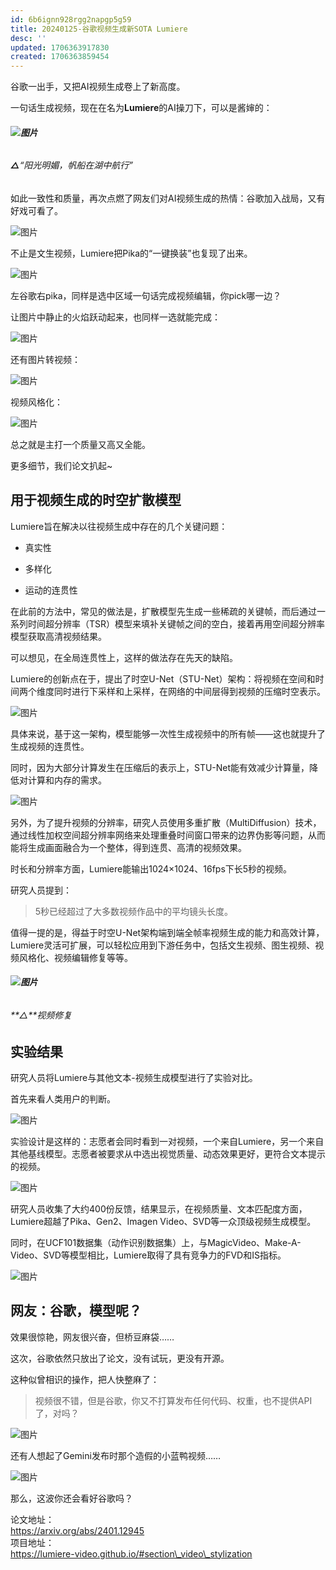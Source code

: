```yaml
---
id: 6b6ignn928rgg2napgp5g59
title: 20240125-谷歌视频生成新SOTA Lumiere
desc: ''
updated: 1706363917830
created: 1706363859454
---
```


谷歌一出手，又把AI视频生成卷上了新高度。

一句话生成视频，现在在名为**Lumiere**的AI操刀下，可以是酱婶的：

###### **![图片](https://mmbiz.qpic.cn/mmbiz_gif/YicUhk5aAGtDAtPibCicGAWKicQko1P7ibzjW4ic4oNeMnkL5JMN0jibA34EN0FImLLKqJxiavZQKUtyyJZlpJv5UY7tnw/640?wx_fmt=gif&from=appmsg&wxfrom=5&wx_lazy=1)**

###### **△**“阳光明媚，帆船在湖中航行”

如此一致性和质量，再次点燃了网友们对AI视频生成的热情：谷歌加入战局，又有好戏可看了。

![图片](https://mmbiz.qpic.cn/mmbiz_png/YicUhk5aAGtDAtPibCicGAWKicQko1P7ibzjWqyluKwLbeLtbh9nNdlEqDsfPr7IiacPWeUnXQeuCPse7ib9ODMrp9ibfg/640?wx_fmt=png&from=appmsg&wxfrom=5&wx_lazy=1&wx_co=1)

不止是文生视频，Lumiere把Pika的“一键换装”也复现了出来。

![图片](https://mmbiz.qpic.cn/mmbiz_gif/YicUhk5aAGtDAtPibCicGAWKicQko1P7ibzjWCtefltCteia5tW7yklXpiajBQz2iaxSlj9VYuNAzqoxzicmhIJ0fWibV7aQ/640?wx_fmt=gif&from=appmsg&wxfrom=5&wx_lazy=1)

左谷歌右pika，同样是选中区域一句话完成视频编辑，你pick哪一边？

让图片中静止的火焰跃动起来，也同样一选就能完成：

![图片](https://mmbiz.qpic.cn/mmbiz_gif/YicUhk5aAGtDAtPibCicGAWKicQko1P7ibzjWtsY9T2KzmzFQnUyyuTp7yqbkgDsiauvpMiakibribLhTaSmqickgibPRdicGA/640?wx_fmt=gif&from=appmsg&wxfrom=5&wx_lazy=1)

还有图片转视频：

![图片](https://mmbiz.qpic.cn/mmbiz_gif/YicUhk5aAGtDAtPibCicGAWKicQko1P7ibzjWRAd2fYXdx8tJNIVARH2j5kkCAj4zLpcyredn364ibkuybq1icYZZbHwA/640?wx_fmt=gif&from=appmsg&wxfrom=5&wx_lazy=1)

视频风格化：

![图片](https://mmbiz.qpic.cn/mmbiz_gif/YicUhk5aAGtDAtPibCicGAWKicQko1P7ibzjWTeAXxcPiaayLhfLCSrRIaKnV591mFbXCJzLB4O04yhCxBUN90F65BAg/640?wx_fmt=gif&from=appmsg&wxfrom=5&wx_lazy=1)

总之就是主打一个质量又高又全能。

更多细节，我们论文扒起~

## 用于视频生成的时空扩散模型

Lumiere旨在解决以往视频生成中存在的几个关键问题：

- 真实性
    
- 多样化
    
- 运动的连贯性
    

在此前的方法中，常见的做法是，扩散模型先生成一些稀疏的关键帧，而后通过一系列时间超分辨率（TSR）模型来填补关键帧之间的空白，接着再用空间超分辨率模型获取高清视频结果。

可以想见，在全局连贯性上，这样的做法存在先天的缺陷。

Lumiere的创新点在于，提出了时空U-Net（STU-Net）架构：将视频在空间和时间两个维度同时进行下采样和上采样，在网络的中间层得到视频的压缩时空表示。

![图片](https://mmbiz.qpic.cn/mmbiz_png/YicUhk5aAGtDAtPibCicGAWKicQko1P7ibzjWwmEmzdjhFjxXOCp7EPtH50Tg6QpFA8V3Wlunl20fbRheHNA5YpjrFg/640?wx_fmt=png&from=appmsg&wxfrom=5&wx_lazy=1&wx_co=1)

具体来说，基于这一架构，模型能够一次性生成视频中的所有帧——这也就提升了生成视频的连贯性。

同时，因为大部分计算发生在压缩后的表示上，STU-Net能有效减少计算量，降低对计算和内存的需求。

![图片](https://mmbiz.qpic.cn/mmbiz_png/YicUhk5aAGtDAtPibCicGAWKicQko1P7ibzjWolnCSz8BHXuu13PWYQVZWCnIsH9yROMZia92mmaAHMgdXf0brzOasSQ/640?wx_fmt=png&from=appmsg&wxfrom=5&wx_lazy=1&wx_co=1)

另外，为了提升视频的分辨率，研究人员使用多重扩散（MultiDiffusion）技术，通过线性加权空间超分辨率网络来处理重叠时间窗口带来的边界伪影等问题，从而能将生成画面融合为一个整体，得到连贯、高清的视频效果。

时长和分辨率方面，Lumiere能输出1024×1024、16fps下长5秒的视频。

研究人员提到：

> 5秒已经超过了大多数视频作品中的平均镜头长度。

值得一提的是，得益于时空U-Net架构端到端全帧率视频生成的能力和高效计算，Lumiere灵活可扩展，可以轻松应用到下游任务中，包括文生视频、图生视频、视频风格化、视频编辑修复等等。

###### **![图片](https://mmbiz.qpic.cn/mmbiz_gif/YicUhk5aAGtDAtPibCicGAWKicQko1P7ibzjWj05kRE1nZDPqyVVb09kFbfMQbkoZbwOC8jVIQBsHn1QCWzQ6iaRIJHw/640?wx_fmt=gif&from=appmsg&wxfrom=5&wx_lazy=1)**

###### **△**视频修复

## 实验结果

研究人员将Lumiere与其他文本-视频生成模型进行了实验对比。

首先来看人类用户的判断。

![图片](https://mmbiz.qpic.cn/mmbiz_png/YicUhk5aAGtDAtPibCicGAWKicQko1P7ibzjWOQiccz2rEEc3aZ0b6BR7qATshcMMCfhiaRdjWGOic9gib1XH3nCwCTcibCQ/640?wx_fmt=png&from=appmsg&wxfrom=5&wx_lazy=1&wx_co=1)

实验设计是这样的：志愿者会同时看到一对视频，一个来自Lumiere，另一个来自其他基线模型。志愿者被要求从中选出视觉质量、动态效果更好，更符合文本提示的视频。

![图片](https://mmbiz.qpic.cn/mmbiz_png/YicUhk5aAGtDAtPibCicGAWKicQko1P7ibzjWePcmnPpnCba5qicN8oibRHL3YhyHUicymmcJW4BODwQAXB84LNUUKSGWQ/640?wx_fmt=png&from=appmsg&wxfrom=5&wx_lazy=1&wx_co=1)

研究人员收集了大约400份反馈，结果显示，在视频质量、文本匹配度方面，Lumiere超越了Pika、Gen2、Imagen Video、SVD等一众顶级视频生成模型。

同时，在UCF101数据集（动作识别数据集）上，与MagicVideo、Make-A-Video、SVD等模型相比，Lumiere取得了具有竞争力的FVD和IS指标。

![图片](https://mmbiz.qpic.cn/mmbiz_png/YicUhk5aAGtDAtPibCicGAWKicQko1P7ibzjWRc8B0FerqNzC1IXHNIgHqoiaCp9tsaqJ5BjzgE2OWwToqrNiaC1YuxSg/640?wx_fmt=png&from=appmsg&wxfrom=5&wx_lazy=1&wx_co=1)

## 网友：谷歌，模型呢？

效果很惊艳，网友很兴奋，但桥豆麻袋……

这次，谷歌依然只放出了论文，没有试玩，更没有开源。

这种似曾相识的操作，把人快整麻了：

> 视频很不错，但是谷歌，你又不打算发布任何代码、权重，也不提供API了，对吗？

![图片](https://mmbiz.qpic.cn/mmbiz_png/YicUhk5aAGtDAtPibCicGAWKicQko1P7ibzjWGc2eOYsnAibibfnkYZFEBx2uCwZbIQqDC2FLGf1wylqVP3ThNtvDiaibMA/640?wx_fmt=png&from=appmsg&wxfrom=5&wx_lazy=1&wx_co=1)

还有人想起了Gemini发布时那个造假的小蓝鸭视频……

![图片](https://mmbiz.qpic.cn/mmbiz_png/YicUhk5aAGtDAtPibCicGAWKicQko1P7ibzjWj5gENckg9pa4uW9SNusAstYLPC2Ll9aSUHwhb47C0xNfUROGe2eic4A/640?wx_fmt=png&from=appmsg&wxfrom=5&wx_lazy=1&wx_co=1)

那么，这波你还会看好谷歌吗？

论文地址：  
https://arxiv.org/abs/2401.12945  
项目地址：  
https://lumiere-video.github.io/#section\_video\_stylization
